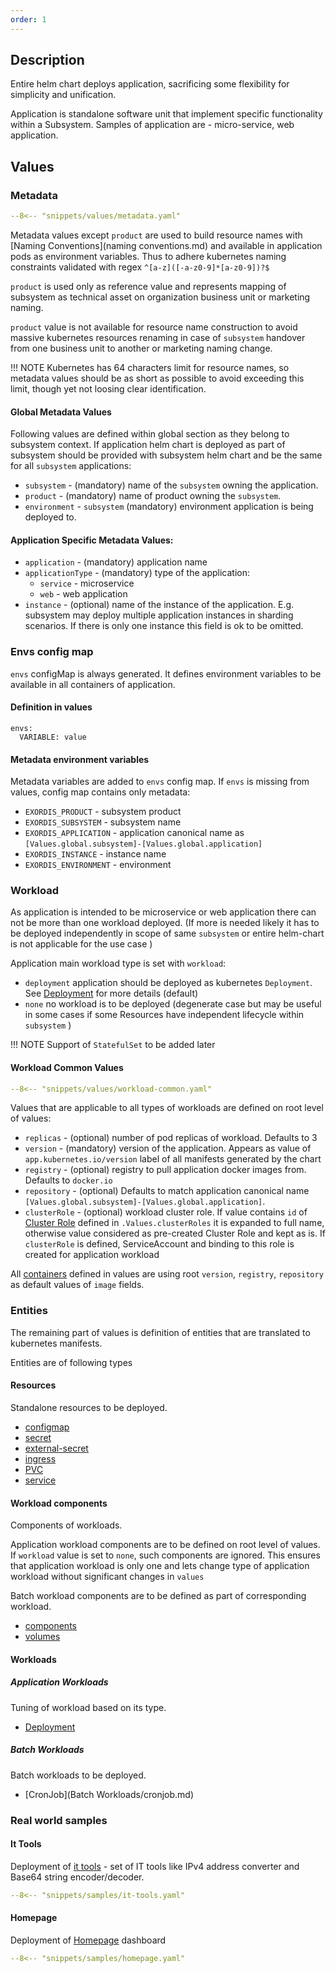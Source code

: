 ```yaml
---
order: 1
---
```


## Description

Entire helm chart deploys application, sacrificing some flexibility for simplicity and unification. 

Application is standalone software unit that implement specific functionality within a Subsystem. Samples of application are - micro-service, web application.

## Values

### Metadata

``` yaml
--8<-- "snippets/values/metadata.yaml"
```


Metadata values except `product` are used to build resource names with [Naming Conventions](naming conventions.md) and available in application pods as environment variables. Thus to adhere kubernetes naming constraints validated with regex `^[a-z]([-a-z0-9]*[a-z0-9])?$`

`product` is used only as reference value and represents mapping of subsystem as technical asset on organization business unit or marketing naming.

`product` value is not available for resource name construction to avoid massive kubernetes resources renaming in case of `subsystem` handover from one business unit to another or marketing naming change.

!!! NOTE
    Kubernetes has 64 characters limit for resource names, so metadata values should be as short as possible to avoid exceeding this limit, though yet not loosing clear identification.


#### Global Metadata Values

Following values are defined within global section as they belong to subsystem context. If application helm chart is deployed as part of subsystem should be provided with subsystem helm chart and be the same for all `subsystem` applications:

- `subsystem` - (mandatory) name of the `subsystem` owning the application. 
- `product` - (mandatory) name of product owning the `subsystem`.
- `environment` - `subsystem` (mandatory) environment application is being deployed to. 

#### Application Specific Metadata Values:

- `application` - (mandatory) application name
- `applicationType` - (mandatory) type of the application:
    -  `service` - microservice
    -  `web` - web application
- `instance` - (optional) name of the instance of the application. E.g. subsystem may deploy multiple application instances in sharding scenarios. If there is only one instance this field is ok to be omitted.



### Envs config map

`envs` configMap is always generated. It defines environment variables to be available in all containers of application.

#### Definition in values
```
envs:
  VARIABLE: value
```

#### Metadata environment variables

Metadata variables are added to `envs` config map. If `envs` is missing from values, config map contains only metadata:

  - `EXORDIS_PRODUCT` - subsystem product
  - `EXORDIS_SUBSYSTEM` - subsystem name
  - `EXORDIS_APPLICATION` - application canonical name as `[Values.global.subsystem]-[Values.global.application]`
  - `EXORDIS_INSTANCE` - instance name
  - `EXORDIS_ENVIRONMENT` - environment


### Workload

As application is intended to be microservice or web application there can not be more than one workload deployed. (If more is needed likely it has to be deployed independently in scope of same `subsystem` or  entire helm-chart is not applicable for the use case )

Application main workload type is set with `workload`:

  - `deployment` application should be deployed as kubernetes `Deployment`. See [Deployment](Workloads/deployment.md) for more details (default)
  - `none` no workload is to be deployed (degenerate case but may be useful in some cases if some Resources have independent lifecycle within `subsystem` )

!!! NOTE
    Support of `StatefulSet` to be added later

#### Workload Common Values

``` yaml
--8<-- "snippets/values/workload-common.yaml"
```

Values that are applicable to all types of workloads are defined on root level of values:

- `replicas` - (optional) number of pod replicas of workload. Defaults to 3
- `version` - (mandatory) version of the application. Appears as value of `app.kubernetes.io/version` label of all manifests generated by the chart
- `registry` - (optional) registry to pull  application docker images from. Defaults to `docker.io`
- `repository` - (optional)  Defaults to match application canonical name `[Values.global.subsystem]-[Values.global.application]`. 
- `clusterRole` - (optional)  workload cluster role. If value contains `id` of [Cluster Role](Resources/cluster-role.md) defined in `.Values.clusterRoles` it is expanded to full name, otherwise value considered as pre-created Cluster Role and kept as is. If `clusterRole` is defined, ServiceAccount and binding to this role is created for application workload


All [containers](Components/containers.md) defined in values are using root `version`, `registry`, `repository` as default values of `image` fields.


### Entities

The remaining part of values is definition of entities that are translated to kubernetes manifests.

Entities are of following types



#### Resources

Standalone resources to be deployed.

- [configmap](Resources/configmap.md)
- [secret](Resources/secret.md)
- [external-secret](Resources/external-secret.md)
- [ingress](Resources/ingress.md)
- [PVC](Resources/pvc.md)
- [service](Resources/service.md)

#### Workload components

Components of workloads. 

Application workload components are to be defined on root level of values. If `workload` value is set to `none`, such components are ignored. This ensures that application workload is only one and lets change type of application workload without significant changes in `values`

Batch workload components are to be defined as part of corresponding workload. 

- [components](Components/containers.md)
- [volumes](Components/volumes.md)

#### Workloads


##### Application Workloads 

Tuning of workload based on its type.

- [Deployment](Workloads/deployment.md)


##### Batch Workloads

Batch workloads to be deployed.

- [CronJob](Batch Workloads/cronjob.md)


### Real world samples

#### It Tools

Deployment of [it tools](https://github.com/CorentinTh/it-tools) - set of IT tools like IPv4 address converter and Base64 string encoder/decoder.

``` yaml
--8<-- "snippets/samples/it-tools.yaml"
```

#### Homepage

Deployment of [Homepage](https://gethomepage.dev/) dashboard


``` yaml
--8<-- "snippets/samples/homepage.yaml"
```